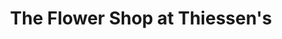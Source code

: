 ---
title: "The Flower Shop at Thiessen's"
url: /leamington/the-flower-shop-at-thiessens/
shop: florist
---